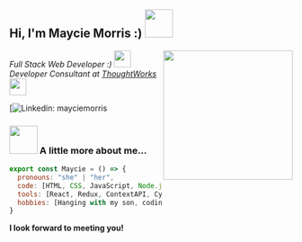 <h2> Hi, I'm Maycie Morris :) <img src="http://gph.is/1sCUrKC" width="50"></h2>
<img align='right' src="https://gph.is/st/MwQPypm" width="230">
<p><em>Full Stack Web Developer :)
  <img src="https://media.giphy.com/media/fYSnHlufseco8Fh93Z/giphy.gif" width="30"></br>Developer Consultant at <a href="https://www.thoughtworks.com">ThoughtWorks</a><img src="https://media.giphy.com/media/WUlplcMpOCEmTGBtBW/giphy.gif" width="30"> 
</em></p>

[![Linkedin: mayciemorris](https://img.shields.io/badge/-mayciemorris-blue?style=flat-square&logo=Linkedin&logoColor=white&link=https://https://www.linkedin.com/in/mayciemorris/)


### <img src="https://media.giphy.com/media/AzA3AoYdrm7KRUlutU/giphy.gif" width="50"> A little more about me...  

```javascript
export const Maycie = () => {
  pronouns: "she" | "her",
  code: [HTML, CSS, JavaScript, Node.js, Python],
  tools: [React, Redux, ContextAPI, Cypress, Jest, Styled-Components, Material-UI],
  hobbies: [Hanging with my son, coding, hiking, watching movies, reading]
}
```

<b>I look forward to meeting you!</b>
